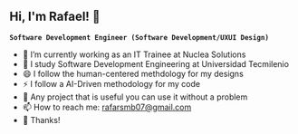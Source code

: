 ## Hi, I'm Rafael! 👋

**`Software Development Engineer (Software Development/UXUI Design)`**
- 🔭 I’m currently working as an IT Trainee at Nuclea Solutions
- 🌱 I study Software Development Engineering at Universidad Tecmilenio
- 😄 I follow the human-centered methdology for my designs
- ⚡ I follow a AI-Driven methodology for my code
- 🤔 Any project that is useful you can use it without a problem
- 📫 How to reach me: rafarsmb07@gmail.com 
- 💬 Thanks!

<!--
**rafarsmb/rafarsmb** is a ✨ _special_ ✨ repository because its `README.md` (this file) appears on your GitHub profile.

Here are some ideas to get you started:

- 🔭 I’m currently working on ...
- 🌱 I’m currently learning ...
- 👯 I’m looking to collaborate on ...
- 🤔 I’m looking for help with ...
- 💬 Ask me about ...
- 📫 How to reach me: ...
- 😄 Pronouns: ...
- ⚡ Fun fact: ...
-->
